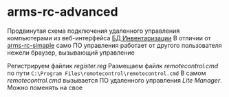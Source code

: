 # arms-rc-advanced
Продвинутая схема подключения удаленного управления компьютерами из веб-интерфейса [БД Инвентаризации](https://wiki.reviakin.net/%D0%B8%D0%BD%D0%B2%D0%B5%D0%BD%D1%82%D0%B0%D1%80%D0%B8%D0%B7%D0%B0%D1%86%D0%B8%D1%8F:%D1%83%D0%B4%D0%B0%D0%BB%D0%B5%D0%BD%D0%BD%D0%BE%D0%B5_%D1%83%D0%BF%D1%80%D0%B0%D0%B2%D0%BB%D0%B5%D0%BD%D0%B8%D0%B5_%D0%BE%D1%81)
В отличии от [arms-rc-simaple](https://github.com/spo0okie/arms-rc-simple) само ПО управления работает от другого пользователя нежели браузер, вызывающий управление

Регистрируем файлик *register.reg*
Размещаем файлк *remotecontrol.cmd* по пути `C:\Program Files\remotecontrol\remotecontrol.cmd`
В самом *remotecontrol.cmd* вызывается ПО удаленного управления *Lite Manager*. Можно поменять на свое
